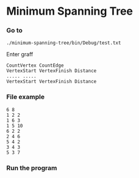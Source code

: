 # Minimum Spanning Tree

### Go to

```
./minimum-spanning-tree/bin/Debug/test.txt
```

Enter graff

```
CountVertex CountEdge
VertexStart VertexFinish Distance
..... .....
VertexStart VertexFinish Distance
```

### File example

```
6 8
1 2 2
1 6 3
1 5 10
6 2 2
2 4 6
5 4 2
3 4 3
5 3 7
```

### Run the program
